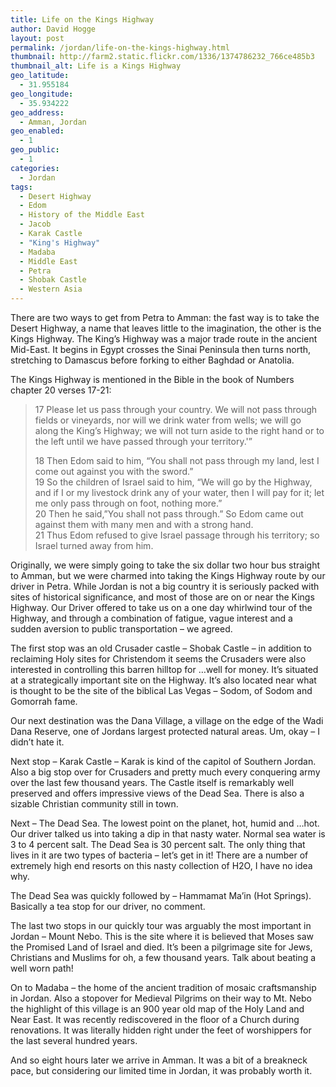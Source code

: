 ```yaml
---
title: Life on the Kings Highway
author: David Hogge
layout: post
permalink: /jordan/life-on-the-kings-highway.html
thumbnail: http://farm2.static.flickr.com/1336/1374786232_766ce485b3
thumbnail_alt: Life is a Kings Highway
geo_latitude:
  - 31.955184
geo_longitude:
  - 35.934222
geo_address:
  - Amman, Jordan
geo_enabled:
  - 1
geo_public:
  - 1
categories:
  - Jordan
tags:
  - Desert Highway
  - Edom
  - History of the Middle East
  - Jacob
  - Karak Castle
  - "King's Highway"
  - Madaba
  - Middle East
  - Petra
  - Shobak Castle
  - Western Asia
---
```

There are two ways to get from Petra to Amman: the fast way is to take the Desert Highway, a name that leaves little to the imagination, the other is the Kings Highway. The King’s Highway was a major trade route in the ancient Mid-East. It begins in Egypt crosses the Sinai Peninsula then turns north, stretching to Damascus before forking to either Baghdad or Anatolia.

The Kings Highway is mentioned in the Bible in the book of Numbers chapter 20 verses 17-21:

> 17 Please let us pass through your country. We will not pass through fields or vineyards, nor will we drink water from wells; we will go along the King&#8217;s Highway; we will not turn aside to the right hand or to the left until we have passed through your territory.'&#8221;  
>   
> 18 Then Edom said to him, &#8220;You shall not pass through my land, lest I come out against you with the sword.&#8221;   
> 19 So the children of Israel said to him, &#8220;We will go by the Highway, and if I or my livestock drink any of your water, then I will pay for it; let me only pass through on foot, nothing more.&#8221;   
> 20 Then he said,&#8221;You shall not pass through.&#8221; So Edom came out against them with many men and with a strong hand.   
> 21 Thus Edom refused to give Israel passage through his territory; so Israel turned away from him. 

Originally, we were simply going to take the six dollar two hour bus straight to Amman, but we were charmed into taking the Kings Highway route by our driver in Petra. While Jordan is not a big country it is seriously packed with sites of historical significance, and most of those are on or near the Kings Highway. Our Driver offered to take us on a one day whirlwind tour of the Highway, and through a combination of fatigue, vague interest and a sudden aversion to public transportation &#8211; we agreed.

The first stop was an old Crusader castle &#8211; Shobak Castle &#8211; in addition to reclaiming Holy sites for Christendom it seems the Crusaders were also interested in controlling this barren hilltop for &#8230;well for money. It&#8217;s situated at a strategically important site on the Highway. It&#8217;s also located near what is thought to be the site of the biblical Las Vegas &#8211; Sodom, of Sodom and Gomorrah fame.

Our next destination was the Dana Village, a village on the edge of the Wadi Dana Reserve, one of Jordans largest protected natural areas. Um, okay &#8211; I didn&#8217;t hate it.

Next stop &#8211; Karak Castle &#8211; Karak is kind of the capitol of Southern Jordan. Also a big stop over for Crusaders and pretty much every conquering army over the last few thousand years. The Castle itself is remarkably well preserved and offers impressive views of the Dead Sea. There is also a sizable Christian community still in town.

Next &#8211; The Dead Sea. The lowest point on the planet, hot, humid and &#8230;hot. Our driver talked us into taking a dip in that nasty water. Normal sea water is 3 to 4 percent salt. The Dead Sea is 30 percent salt. The only thing that lives in it are two types of bacteria &#8211; let&#8217;s get in it! There are a number of extremely high end resorts on this nasty collection of H2O, I have no idea why.

The Dead Sea was quickly followed by &#8211; Hammamat Ma&#8217;in (Hot Springs). Basically a tea stop for our driver, no comment. 

The last two stops in our quickly tour was arguably the most important in Jordan &#8211; Mount Nebo. This is the site where it is believed that Moses saw the Promised Land of Israel and died. It&#8217;s been a pilgrimage site for Jews, Christians and Muslims for oh, a few thousand years. Talk about beating a well worn path! 

On to Madaba &#8211; the home of the ancient tradition of mosaic craftsmanship in Jordan. Also a stopover for Medieval Pilgrims on their way to Mt. Nebo the highlight of this village is an 900 year old map of the Holy Land and Near East. It was recently rediscovered in the floor of a Church during renovations. It was literally hidden right under the feet of worshippers for the last several hundred years.

And so eight hours later we arrive in Amman. It was a bit of a breakneck pace, but considering our limited time in Jordan, it was probably worth it.